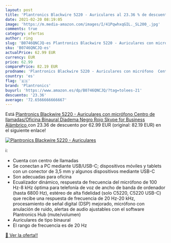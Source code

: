```yaml
---
layout: post
title: 'Plantronics Blackwire 5220 - Auriculares al 23.36 % de descuento'
date: 2021-02-20 08:19:05
image: 'https://m.media-amazon.com/images/I/41PqwhxqGIL._SL200_.jpg'
comments: true
category: ofertas
author: ring
slug: 'B0746QNCJQ-es Plantronics Blackwire 5220 - Auriculares con micrófono...'
sku: 'B0746QNCJQ-es'
actualPrice: 62.99 EUR
currency: EUR
price: 62.99
comparePrice: 82.19 EUR
prodname: 'Plantronics Blackwire 5220 - Auriculares con micrófono  Centro de llamadas/Oficina  Binaural  Diadema  Negro  Rojo  Skype for Business  Alámbrico '
country: 'es'
flag: '🇪🇸'
brand: 'Plantronics'
buyurl: 'https://www.amazon.es/dp/B0746QNCJQ/?tag=tolees-21'
descuento: '23.36'
average: '72.6566666666667'
---
```


Está [Plantronics Blackwire 5220 - Auriculares con micrófono  Centro de llamadas/Oficina  Binaural  Diadema  Negro  Rojo  Skype for Business  Alámbrico ](https://www.amazon.es/dp/B0746QNCJQ/?tag=tolees-21) con 23.36 de descuento por 62.99 EUR (original: 82.19 EUR) en el siguiente enlace!

[![Plantronics Blackwire 5220 - Auriculares](https://m.media-amazon.com/images/I/41PqwhxqGIL._SL200_.jpg)](https://www.amazon.es/dp/B0746QNCJQ/?tag=tolees-21)

ℹ️:

- Cuenta con centro de llamadas
- Se conectan a PC mediante USB/USB-C; dispositivos móviles y tablets con un conector de 3,5 mm y algunos dispositivos mediante USB-C
- Son adecuadas para oficina
- Ecualizador dinámico, respuesta de frecuencia del micrófono de 100 Hz-8 kHz óptima para telefonía de voz de ancho de banda de ordenador (hasta 6800 Hz), estéreo de alta fidelidad (solo C5220, C5220 USB-C) que recibe una respuesta de frecuencia de 20 Hz-20 kHz, procesamiento de señal digital (DSP) mejorado, micrófono con anulación de ruido, alertas de audio ajustables con el software Plantronics Hub (mute/volumen)
- Auriculares de tipo binaural
- El rango de frecuencia es de 20 Hz

[🛒 Ver la oferta!!](https://www.amazon.es/dp/B0746QNCJQ/?tag=tolees-21)
